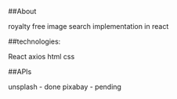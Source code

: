 ##About


royalty free image search implementation in react

##technologies: 

React
axios
html
css


##APIs 

unsplash - done
pixabay - pending
